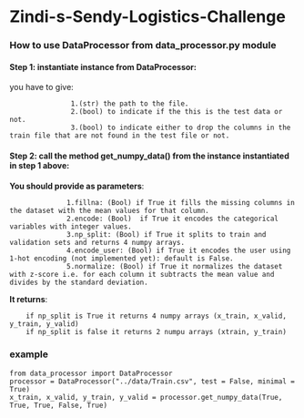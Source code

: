 # Zindi-s-Sendy-Logistics-Challenge

### How to use DataProcessor from data_processor.py module 
#### Step 1: instantiate instance from DataProcessor: 
  you have to give:
  
                   1.(str) the path to the file. 
                   2.(bool) to indicate if the this is the test data or not. 
                   3.(bool) to indicate either to drop the columns in the train file that are not found in the test file or not. 
                   
             
#### Step 2: call the method get_numpy_data() from the instance instantiated in step 1 above: 
**You should provide as parameters**: 

                  1.fillna: (Bool) if True it fills the missing columns in the dataset with the mean values for that column.
                  2.encode: (Bool)  if True it encodes the categorical variables with integer values.
                  3.np_split: (Bool) if True it splits to train and validation sets and returns 4 numpy arrays.
                  4.encode_user: (Bool) if True it encodes the user using 1-hot encoding (not implemented yet): default is False.
                  5.normalize: (Bool) if True it normalizes the dataset with z-score i.e. for each column it subtracts the mean value and divides by the standard deviation. 
                 
                  
**It returns**: 

        if np_split is True it returns 4 numpy arrays (x_train, x_valid, y_train, y_valid)
        if np_split is false it returns 2 numpu arrays (xtrain, y_train)
	                



### example
```
from data_processor import DataProcessor
processor = DataProcessor("../data/Train.csv", test = False, minimal = True)
x_train, x_valid, y_train, y_valid = processor.get_numpy_data(True, True, True, False, True)
```

